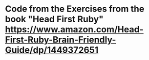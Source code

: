 # Code from the Exercises from the book "Head First Ruby" https://www.amazon.com/Head-First-Ruby-Brain-Friendly-Guide/dp/1449372651
